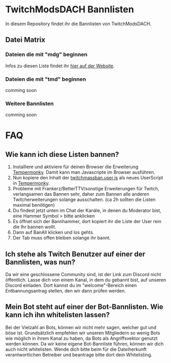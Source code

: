 # TwitchModsDACH Bannlisten
In diesem Repository findet ihr die Bannlisten von TwitchModsDACH.

## Datei Matrix
### Dateien die mit "mdg" beginnen
Infos zu diesen Liste findet ihr [hier auf der Website](https://moonlight-design-studio.de/ban_lists/).  

### Dateien die mit "tmd" beginnen
comming soon

### Weitere Bannlisten
comming soon

# FAQ

## Wie kann ich diese Listen bannen?
1. Installiere und aktiviere für deinen Browser die Erweiterung [Tempermonky](https://www.tampermonkey.net/). Damit kann man Javascripte im Browser ausführen.
2. Nun kopiere den Inhalt der [twitchmassban.user.js](https://github.com/victornpb/twitch-mass-ban/blob/master/twitchmassban.user.js) als neues UserScript in [Tempermonky](https://www.tampermonkey.net/).
3. Probleme mit Frankerz/BetterTTV/sonstige Erweiterungen für Twitch, verlangsamen das Bannen sehr, daher zum Bannen alle anderen Twitcherweiterungen solange ausschalten. (ca 2h sollten die Listen maximal benötigen)
4. Du findest jetzt unten im Chat der Kanäle, in denen du Moderator bist, eine Hammer Symbol > bitte anklicken
5. Es öffnet sich der Bannhammer, dort kopiert ihr die Liste der User rein die Ihr bannen wollt.
6. Dann auf BanAll klicken und los gehts.
7. Der Tab muss offen bleiben solange ihr bannt.

## Ich stehe als Twitch Benutzer auf einer der Bannlisten, was nun?
Da wir eine geschlossene Community sind, ist der Link zum Discord nicht öffentlich.
Lasse dich von einem Kanal, in dem du gebannt bist, auf unseren Discord einladen.
Dort kannst du im "welcome"-Bereich einen Entbannungsantrag stellen, den wir dann prüfen werden.

## Mein Bot steht auf einer der Bot-Bannlisten. Wie kann ich ihn whitelisten lassen?
Bei der Vielzahl an Bots, können wir nicht mehr sagen, welcher gut und böse ist. Grundsätzlich empfehlen wir unseren Mitgliedern so wenig Bots wie möglich in ihrem Kanal zu haben, da Bots als Angriffsvektor genutzt werden können.
Da wir keine eigene Bot-Bannliste führen, können wir dich auch nicht whitelisten. Wende dich bitte beim für die Dateiherkunft verantwortlichen Betreiber und beantrage bitte dort dein Whitelisting.

